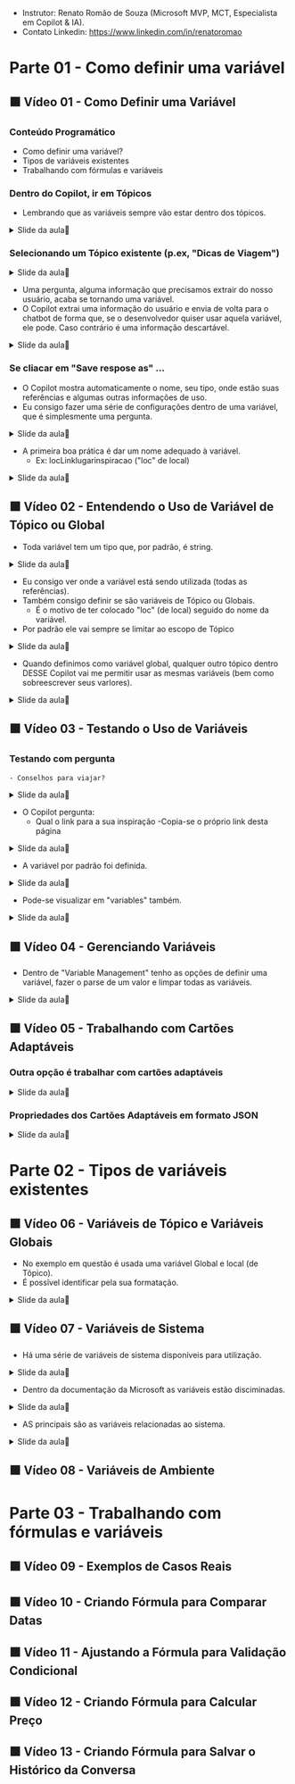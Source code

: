 - Instrutor: Renato Romão de Souza (Microsoft MVP, MCT, Especialista em Copilot & IA).
- Contato Linkedin: https://www.linkedin.com/in/renatoromao

# Parte 01 - Como definir uma variável
 
## 🟩 Vídeo 01 - Como Definir uma Variável

### Conteúdo Programático

- Como definir uma variável?  
- Tipos de variáveis existentes  
- Trabalhando com fórmulas e variáveis

### Dentro do Copilot, ir em Tópicos

- Lembrando que as variáveis sempre vão estar dentro dos tópicos.

<details>
<summary> Slide da aula🔻</summary>
<p align="center">
    <img src="images/image.png" alt="" width="840">
</p>
</details>

### Selecionando um Tópico existente (p.ex, "Dicas de Viagem")

<details>
<summary> Slide da aula🔻</summary>
<p align="center">
    <img src="images/image-2.png" alt="" width="840">
</p>
</details>

- Uma pergunta, alguma informação que precisamos extrair do nosso usuário, acaba se tornando uma variável.
- O Copilot extrai uma informação do usuário e envia de volta para o chatbot de forma que, se o desenvolvedor quiser usar aquela variável, ele pode. Caso contrário é uma informação descartável.

<details>
<summary> Slide da aula🔻</summary>
<p align="center">
    <img src="images/image-3.png" alt="" width="840">
</p>
</details>

### Se cliacar em "Save respose as" ...

- O Copilot mostra automaticamente o nome, seu tipo, onde estão suas referências e algumas outras informações de uso.
- Eu consigo fazer uma série de configurações dentro de uma variável, que é simplesmente uma pergunta.

<details>
<summary> Slide da aula🔻</summary>
<p align="center">
    <img src="images/image-4.png" alt="" width="840">
</p>
</details>

- A primeira boa prática é dar um nome adequado à variável.
    - Ex: locLinklugarinspiracao ("loc" de local)

<details>
<summary> Slide da aula🔻</summary>
<p align="center">
    <img src="images/image-5.png" alt="" width="840">
</p>
</details>

## 🟩 Vídeo 02 - Entendendo o Uso de Variável de Tópico ou Global
 
- Toda variável tem um tipo que, por padrão, é string.

<details>
<summary> Slide da aula🔻</summary>
<p align="center">
    <img src="images/image-6.png" alt="" width="840">
</p>
</details>

- Eu consigo ver onde a variável está sendo utilizada (todas as referências).
- Também consigo definir se são variáveis de Tópico ou Globais.
    - É o motivo de ter colocado "loc" (de local) seguido do nome da variável.
- Por padrão ele vai sempre se limitar ao escopo de Tópico

<details>
<summary> Slide da aula🔻</summary>
<p align="center">
    <img src="images/image-7.png" alt="" width="840">
</p>
</details>

- Quando definimos como variável global, qualquer outro tópico dentro DESSE Copilot vai me permitir usar as mesmas variáveis (bem como sobreescrever seus varlores).

<details>
<summary> Slide da aula🔻</summary>
<p align="center">
    <img src="images/image-8.png" alt="" width="840">
</p>
</details>

## 🟩 Vídeo 03 - Testando o Uso de Variáveis

### Testando com pergunta

    - Conselhos para viajar?

<details>
<summary> Slide da aula🔻</summary>
<p align="center">
    <img src="images/image-9.png" alt="" width="840">
</p>
</details>

- O Copilot pergunta:
    - Qual o link para a sua inspiração
    -Copia-se o próprio link desta página

<details>
<summary> Slide da aula🔻</summary>
<p align="center">
    <img src="images/image-11.png" alt="" width="840">
</p>
</details>

- A variável por padrão foi definida.

<details>
<summary> Slide da aula🔻</summary>
<p align="center">
    <img src="images/image-12.png" alt="" width="840">
</p>
</details>

- Pode-se visualizar em "variables" também.

<details>
<summary> Slide da aula🔻</summary>
<p align="center">
    <img src="images/image-13.png" alt="" width="840">
</p>
</details>

## 🟩 Vídeo 04 - Gerenciando Variáveis
 
- Dentro de "Variable Management" tenho as opções de definir uma variável, fazer o parse de um valor e limpar todas as variáveis.

<details>
<summary> Slide da aula🔻</summary>
<p align="center">
    <img src="images/image-14.png" alt="" width="840">
</p>
</details>

## 🟩 Vídeo 05 - Trabalhando com Cartões Adaptáveis

### Outra opção é trabalhar com cartões adaptáveis

<details>
<summary> Slide da aula🔻</summary>
<p align="center">
    <img src="images/image-15.png" alt="" width="840">
</p>
</details>

### Propriedades dos Cartões Adaptáveis em formato JSON

<details>
<summary> Slide da aula🔻</summary>
<p align="center">
    <img src="images/image-16.png" alt="" width="840">
</p>
</details>


# Parte 02 - Tipos de variáveis existentes
 
## 🟩 Vídeo 06 - Variáveis de Tópico e Variáveis Globais
 
- No exemplo em questão é usada uma variável Global e local (de Tõpico).
- É possĩvel identificar pela sua formatação.

<details>
<summary> Slide da aula🔻</summary>
<p align="center">
    <img src="images/image-17.png" alt="" width="840">
</p>
</details>

## 🟩 Vídeo 07 - Variáveis de Sistema
 
- Há uma série de variáveis de sistema disponíveis para utilização.

<details>
<summary> Slide da aula🔻</summary>
<p align="center">
    <img src="images/image-18.png" alt="" width="840">
</p>
</details>

- Dentro da documentação da Microsoft as variáveis estão disciminadas.

<details>
<summary> Slide da aula🔻</summary>
<p align="center">
    <img src="images/image-19.png" alt="" width="840">
</p>
</details>

- AS principais são as variáveis relacionadas ao sistema.

<details>
<summary> Slide da aula🔻</summary>
<p align="center">
    <img src="images/image-21.png" alt="" width="840">
</p>
</details>

## 🟩 Vídeo 08 - Variáveis de Ambiente

# Parte 03 - Trabalhando com fórmulas e variáveis
 
## 🟩 Vídeo 09 - Exemplos de Casos Reais
 
## 🟩 Vídeo 10 - Criando Fórmula para Comparar Datas
 
## 🟩 Vídeo 11 - Ajustando a Fórmula para Validação Condicional
 
## 🟩 Vídeo 12 - Criando Fórmula para Calcular Preço
 
## 🟩 Vídeo 13 - Criando Fórmula para Salvar o Histórico da Conversa